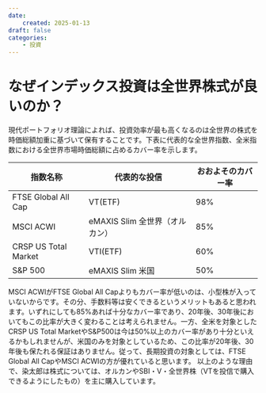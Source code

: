 ```yaml
---
date:
    created: 2025-01-13
draft: false
categories:
    - 投資
---
```


# なぜインデックス投資は全世界株式が良いのか？
現代ポートフォリオ理論によれば、投資効率が最も高くなるのは全世界の株式を時価総額加重に基づいて保有することです。下表に代表的な全世界指数、全米指数における全世界市場時価総額に占めるカバー率を示します。
<!-- more -->

| 指数名称 | 代表的な投信| おおよそのカバー率 |
|---------|-----------------|----------------------------|
| FTSE Global All Cap | VT(ETF) | 98% |
| MSCI ACWI| eMAXIS Slim 全世界（オルカン）| 85% |
| CRSP US Total Market | VTI(ETF) | 60% |
| S&P 500 | eMAXIS Slim 米国 | 50% |

MSCI ACWIがFTSE Global All Capよりもカバー率が低いのは、小型株が入っていないからです。その分、手数料等は安くできるというメリットもあると思われます。いずれにしても85%あれば十分なカバー率であり、20年後、30年後においてもこの比率が大きく変わることは考えられません。一方、全米を対象としたCRSP US Total MarketやS&P500は今は50%以上のカバー率があり十分といえるかもしれませんが、米国のみを対象としているため、この比率が20年後、30年後も保たれる保証はありません。従って、長期投資の対象としては、FTSE Global All CapやMSCI ACWIの方が優れていると思います。
以上のような理由で、染太郎は株式については、オルカンやSBI・V・全世界株（VTを投信で購入できるようにしたもの）を主に購入しています。